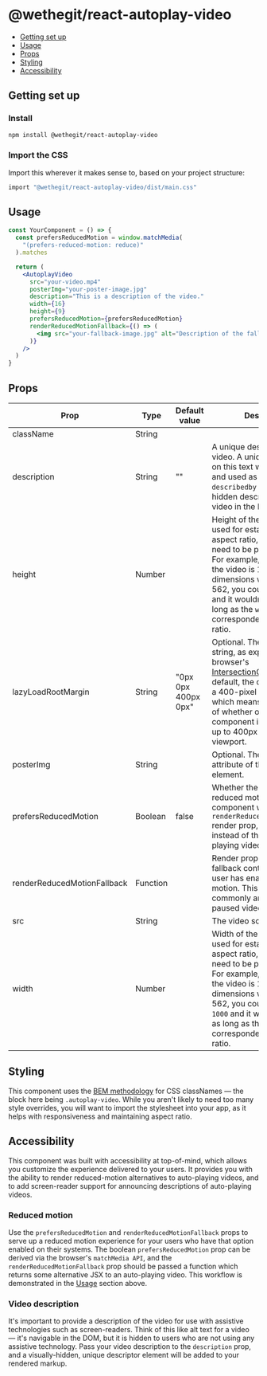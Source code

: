 # @wethegit/react-autoplay-video

- [Getting set up](#getting-set-up)
- [Usage](#usage)
- [Props](#props)
- [Styling](#styling)
- [Accessibility](#accessibility)

## Getting set up

### Install

```bash
npm install @wethegit/react-autoplay-video
```

### Import the CSS

Import this wherever it makes sense to, based on your project structure:

```bash
import "@wethegit/react-autoplay-video/dist/main.css"
```

## Usage

```jsx
const YourComponent = () => {
  const prefersReducedMotion = window.matchMedia(
    "(prefers-reduced-motion: reduce)"
  ).matches

  return (
    <AutoplayVideo
      src="your-video.mp4"
      posterImg="your-poster-image.jpg"
      description="This is a description of the video."
      width={16}
      height={9}
      prefersReducedMotion={prefersReducedMotion}
      renderReducedMotionFallback={() => (
        <img src="your-fallback-image.jpg" alt="Description of the fallback image." />
      )}
    />
  )
}
```

## Props

| Prop                        | Type     | Default value       | Description                                                                                                                                                                                                                                                                                                                                  |
| --------------------------- | -------- | ------------------- | -------------------------------------------------------------------------------------------------------------------------------------------------------------------------------------------------------------------------------------------------------------------------------------------------------------------------------------------- |
| className                   | String   |                     |                                                                                                                                                                                                                                                                                                                                              |
| description                 | String   | ""                  | A unique description of the video. A unique hash based on this text will be generated and used as the `aria-describedby` ID for a visually-hidden description of the video in the DOM.                                                                                                                                                       |
| height                      | Number   |                     | Height of the video. Only used for establishing an aspect ratio, so does not need to be pixel accurate. For example, if the ratio of the video is 16:9, and its dimensions were 1000 x 562, you could pass `9` or `562` and it wouldn't matter, as long as the `width` corresponded to the aspect ratio.                                     |
| lazyLoadRootMargin          | String   | "0px 0px 400px 0px" | Optional. The `rootMargin` string, as expected by the browser's [IntersectionObserver API](https://developer.mozilla.org/en-US/docs/Web/API/Intersection_Observer_API). By default, the component gets a 400-pixel "look-ahead", which means the detection of whether or not the component is in view checks up to 400px below the viewport. |
| posterImg                   | String   |                     | Optional. The `poster` attribute of the `<video>` element.                                                                                                                                                                                                                                                                                   |
| prefersReducedMotion        | Boolean  | false               | Whether the user prefers reduced motion. If `true`, the component will check for the `renderReducedMotionFallback` render prop, and use that instead of the default auto-playing video.                                                                                                                                                      |
| renderReducedMotionFallback | Function |                     | Render prop to provide fallback content when the user has enabled reduced motion. This is most commonly an image, or a paused video with controls.                                                                                                                                                                                           |
| src                         | String   |                     | The video source file.                                                                                                                                                                                                                                                                                                                       |
| width                       | Number   |                     | Width of the video. Only used for establishing an aspect ratio, so does not need to be pixel accurate. For example, if the ratio of the video is 16:9, and its dimensions were 1000 x 562, you could pass `16` or `1000` and it wouldn't matter, as long as the `height` corresponded to the aspect ratio.                                   |

## Styling

This component uses the [BEM methodology](https://getbem.com/) for CSS classNames — the block here being `.autoplay-video`. While you aren't likely to need too many style overrides, you will want to import the stylesheet into your app, as it helps with responsiveness and maintaining aspect ratio.

## Accessibility

This component was built with accessibility at top-of-mind, which allows you customize the experience delivered to your users. It provides you with the ability to render reduced-motion alternatives to auto-playing videos, and to add screen-reader support for announcing descriptions of auto-playing videos.

### Reduced motion

Use the `prefersReducedMotion` and `renderReducedMotionFallback` props to serve up a reduced motion experience for your users who have that option enabled on their systems. The boolean `prefersReducedMotion` prop can be derived via the browser's `matchMedia API`, and the `renderReducedMotionFallback` prop should be passed a function which returns some alternative JSX to an auto-playing video. This workflow is demonstrated in the [Usage](#usage) section above.

### Video description

It's important to provide a description of the video for use with assistive technologies such as screen-readers. Think of this like alt text for a video — it's navigable in the DOM, but it is hidden to users who are not using any assistive technology. Pass your video description to the `description` prop, and a visually-hidden, unique descriptor element will be added to your rendered markup.
